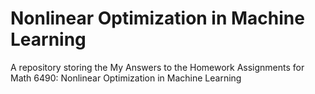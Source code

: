 # Nonlinear Optimization in Machine Learning
A repository storing the My Answers to the Homework Assignments for Math 6490: Nonlinear Optimization in Machine Learning
